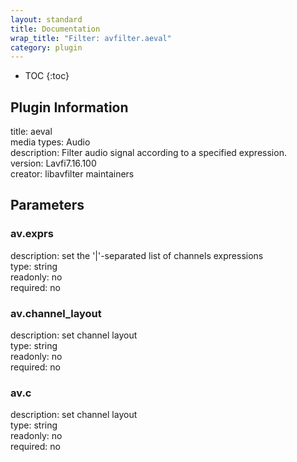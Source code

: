 ```yaml
---
layout: standard
title: Documentation
wrap_title: "Filter: avfilter.aeval"
category: plugin
---
```

* TOC
{:toc}

## Plugin Information

title: aeval  
media types:
Audio  
description: Filter audio signal according to a specified expression.  
version: Lavfi7.16.100  
creator: libavfilter maintainers  

## Parameters

### av.exprs

  
description:
set the &#39;|&#39;-separated list of channels expressions  
type: string  
readonly: no  
required: no  

### av.channel_layout

  
description:
set channel layout  
type: string  
readonly: no  
required: no  

### av.c

  
description:
set channel layout  
type: string  
readonly: no  
required: no  

